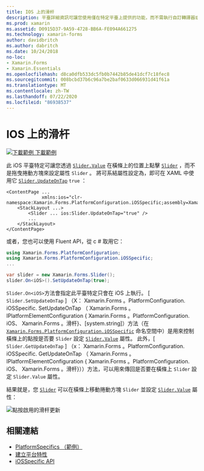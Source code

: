 ```yaml
---
title: IOS 上的滑杆
description: 平臺詳細資訊可讓您使用僅在特定平臺上提供的功能，而不需執行自訂轉譯器或效果。 本文說明如何使用 iOS 平臺特定的，讓 Slider 的值屬性可透過在滑杆列上進行設定。
ms.prod: xamarin
ms.assetid: D0915D37-9A59-4728-BB6A-FE094A661275
ms.technology: xamarin-forms
author: davidbritch
ms.author: dabritch
ms.date: 10/24/2018
no-loc:
- Xamarin.Forms
- Xamarin.Essentials
ms.openlocfilehash: d8ca0dfb533dc5fb0b7442b85de41dcf7c18fec8
ms.sourcegitcommit: 008bcbd37b6c96a7be2baf0633d066931d41f61a
ms.translationtype: MT
ms.contentlocale: zh-TW
ms.lasthandoff: 07/22/2020
ms.locfileid: "86938537"
---
```

# <a name="slider-thumb-tap-on-ios"></a>IOS 上的滑杆

[![下載範例](~/media/shared/download.png) 下載範例](https://docs.microsoft.com/samples/xamarin/xamarin-forms-samples/userinterface-platformspecifics)

此 iOS 平臺特定可讓您透過 [`Slider.Value`](xref:Xamarin.Forms.Slider.Value) 在橫條上的位置上點擊 [`Slider`](xref:Xamarin.Forms.Slider) ，而不是拖曳捲動方塊來設定屬性 `Slider` 。 將可系結屬性設定為，即可在 XAML 中使用它 [`Slider.UpdateOnTap`](xref:Xamarin.Forms.PlatformConfiguration.iOSSpecific.Slider.UpdateOnTapProperty) `true` ：

```xaml
<ContentPage ...
             xmlns:ios="clr-namespace:Xamarin.Forms.PlatformConfiguration.iOSSpecific;assembly=Xamarin.Forms.Core">
    <StackLayout ...>
        <Slider ... ios:Slider.UpdateOnTap="true" />
        ...
    </StackLayout>
</ContentPage>
```

或者，您也可以使用 Fluent API，從 c # 取用它：

```csharp
using Xamarin.Forms.PlatformConfiguration;
using Xamarin.Forms.PlatformConfiguration.iOSSpecific;
...

var slider = new Xamarin.Forms.Slider();
slider.On<iOS>().SetUpdateOnTap(true);
```

`Slider.On<iOS>`方法會指定此平臺特定只會在 iOS 上執行。 [ `Slider.SetUpdateOnTap` ] （X： Xamarin.Forms 。PlatformConfiguration. iOSSpecific. SetUpdateOnTap （ Xamarin.Forms 。IPlatformElementConfiguration { Xamarin.Forms 。PlatformConfiguration. iOS、 Xamarin.Forms 。滑杆}、[system.string]）方法（在 [`Xamarin.Forms.PlatformConfiguration.iOSSpecific`](xref:Xamarin.Forms.PlatformConfiguration.iOSSpecific) 命名空間中）是用來控制橫條上的點按是否要 `Slider` 設定 [`Slider.Value`](xref:Xamarin.Forms.Slider.Value) 屬性。 此外，[ `Slider.GetUpdateOnTap` ] （x： Xamarin.Forms 。PlatformConfiguration. iOSSpecific. GetUpdateOnTap （ Xamarin.Forms 。IPlatformElementConfiguration { Xamarin.Forms 。PlatformConfiguration. iOS、 Xamarin.Forms 。滑杆}））方法，可以用來傳回是否要在橫條上 `Slider` 設定 `Slider.Value` 屬性。

結果就是，您 [`Slider`](xref:Xamarin.Forms.Slider) 可以在橫條上移動捲動方塊 `Slider` 並設定 [`Slider.Value`](xref:Xamarin.Forms.Slider.Value) 屬性：

![點按啟用的滑杆更新](slider-thumb-images/slider-updateontap.png)

## <a name="related-links"></a>相關連結

- [PlatformSpecifics （範例）](https://docs.microsoft.com/samples/xamarin/xamarin-forms-samples/userinterface-platformspecifics)
- [建立平台特性](~/xamarin-forms/platform/platform-specifics/index.md#creating-platform-specifics)
- [iOSSpecific API](xref:Xamarin.Forms.PlatformConfiguration.iOSSpecific)
